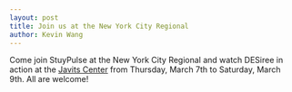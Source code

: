 ```yaml
---
layout: post
title: Join us at the New York City Regional
author: Kevin Wang
---
```

Come join StuyPulse at the New York City Regional and watch DESiree in action at the <a href="https://plus.google.com/103126028174618573068/about?gl=us&hl=en" data-proofer-ignore>Javits Center</a> from Thursday, March 7th to Saturday, March 9th. All are welcome!
